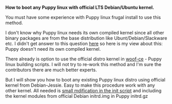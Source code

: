**How to boot any Puppy linux with official LTS Debian/Ubuntu kernel.**

You must have some experience with Puppy linux frugal install to use this method.

I don't know why Puppy linux needs its own compiled kernel since all other binary packages are from the base distribution
like Ubunt/Debian/Slackware etc.
I didn't get answer to this question [here](http://murga-linux.com/puppy/viewtopic.php?p=957707&sid=834e840c23b67e5e35fd7055f5172b69#957707) so here is my view about this: Puppy doesn't need its own compiled kernel.

There already is option to use the official distro kernel in [woof-ce](https://github.com/puppylinux-woof-CE/woof-CE/commit/d8c8b865cc3ead465fd54fcf9e4d1381958a516e) - Puppy linux building scripts. I will not try to re-work this method and I'm sure
the contributors there are much better experts.

But I will show you how to boot any existing Puppy linux distro using official kernel from Debian-Jessie. Easy to make this
procedure work with any other kernel. All needed is [small mdification in the init script](https://github.com/MintPup/Puppy-Linux/commit/d3dc7735692830e9ed9590893aff7a2efb9bbac9) and including the kernel modules from official Debian initrd.img in Puppy initrd.gz



